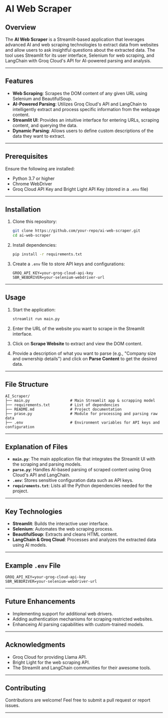# AI Web Scraper  

## Overview  
The **AI Web Scraper** is a Streamlit-based application that leverages advanced AI and web scraping technologies to extract data from websites and allow users to ask insightful questions about the extracted data. The tool uses Streamlit for its user interface, Selenium for web scraping, and LangChain with Groq Cloud's API for AI-powered parsing and analysis.

---

## Features  
- **Web Scraping**: Scrapes the DOM content of any given URL using Selenium and BeautifulSoup.  
- **AI-Powered Parsing**: Utilizes Groq Cloud's API and LangChain to intelligently extract and process specific information from the webpage content.  
- **Streamlit UI**: Provides an intuitive interface for entering URLs, scraping content, and querying the data.  
- **Dynamic Parsing**: Allows users to define custom descriptions of the data they want to extract.  

---

## Prerequisites  
Ensure the following are installed:  
- Python 3.7 or higher  
- Chrome WebDriver  
- Groq Cloud API Key and Bright Light API Key (stored in a `.env` file)  

---

## Installation  

1. Clone this repository:  
   ```bash
   git clone https://github.com/your-repo/ai-web-scraper.git
   cd ai-web-scraper
   ```

2. Install dependencies:  
   ```bash
   pip install -r requirements.txt
   ```

3. Create a `.env` file to store API keys and configurations:  
   ```plaintext
   GROQ_API_KEY=your-groq-cloud-api-key
   SBR_WEBDRIVER=your-selenium-webdriver-url
   ```

---

## Usage  

1. Start the application:  
   ```bash
   streamlit run main.py
   ```

2. Enter the URL of the website you want to scrape in the Streamlit interface.  

3. Click on **Scrape Website** to extract and view the DOM content.  

4. Provide a description of what you want to parse (e.g., "Company size and ownership details") and click on **Parse Content** to get the desired data.  

---

## File Structure  
```plaintext
AI_Scraper/
├── main.py                  # Main Streamlit app & scrapping model
├── requirements.txt         # List of dependencies
├── README.md                # Project documentation
├── prase.py                 # Module for processing and parsing raw data
├── .env                     # Environment variables for API keys and configuration
```

---

## Explanation of Files  

- **`main.py`**: The main application file that integrates the Streamlit UI with the scraping and parsing models.  
- **`parse.py`**: Handles AI-based parsing of scraped content using Groq Cloud's API and LangChain.  
- **`.env`**: Stores sensitive configuration data such as API keys.  
- **`requirements.txt`**: Lists all the Python dependencies needed for the project.  

---

## Key Technologies  

- **Streamlit**: Builds the interactive user interface.  
- **Selenium**: Automates the web scraping process.  
- **BeautifulSoup**: Extracts and cleans HTML content.  
- **LangChain & Groq Cloud**: Processes and analyzes the extracted data using AI models.  

---

## Example `.env` File  
```plaintext
GROQ_API_KEY=your-groq-cloud-api-key
SBR_WEBDRIVER=your-selenium-webdriver-url
```

---

## Future Enhancements  
- Implementing support for additional web drivers.  
- Adding authentication mechanisms for scraping restricted websites.  
- Enhanceing AI parsing capabilities with custom-trained models.  

---

## Acknowledgments

- Groq Cloud for providing Llama API.
- Bright Light for the web scraping API.
- The Streamlit and LangChain communities for their awesome tools.

---

## Contributing  
Contributions are welcome! Feel free to submit a pull request or report issues.

---
